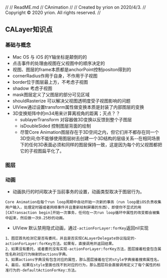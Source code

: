 //
//  ReadME.md
//  CAnimation
//
//  Created by yrion on 2020/4/3.
//  Copyright © 2020 yrion. All rights reserved.
//

## CALayer知识点

### 基础与概念
- Mac OS 与 iOS 的Y轴坐标是颠倒的的
- 点击事件的处理由视图在父视图中的顺序决定的
- 视图、图层的frame本质都是anchorPoint控制positon得到的
- cornerRadius作用于自身，不作用于子视图
- border位于图层最上方，不考虑子视图
- shadow 考虑子视图
- mask图层定义了父图层的部分可见区域
- shouldRasterize 可以解决父视图透明度受子视图影响的问题
- UIView通过设置transform属性做变换本质是封装了内部图层的变换
- 3D变换矩阵中的m34用来计算离视角的距离；灭点？？
    - sublayerTransform 对容器做3D变换以反馈到整个子图层
    - isDoubleSided 控制图层背面的绘制
    - 尽管Core Animation图层存在于3D空间之内，但它们并不都存在同一个3D空间;你不能够使用图层树去创建一个3D结构的层级关系--在相同场景下的任何3D表面必须和同样的图层保持一致，这是因为每个的父视图都把它的子视图扁平化了。
    
### 图层
    
### 动画
- 动画执行的时间取决于当前事务的设置，动画类型取决于图层行为。
```
Core Animation在每个run loop周期中自动开始一次新的事务（run loop是iOS负责收集用户输入，处理定时器或者网络事件并且重新绘制屏幕的东西），即使你不显式的用[CATransaction begin]开始一次事务，任何在一次run loop循环中属性的改变都会被集中起来，然后做一次0.25秒的动画。
```
- UIView 默认禁用隐式动画，通过`-actionForLayer:forKey`返回nil实现
```
1、图层首先检测它是否有委托，并且是否实现CALayerDelegate协议指定的-actionForLayer:forKey方法。如果有，直接调用并返回结果。
2、如果没有委托，或者委托没有实现-actionForLayer:forKey方法，图层接着检查包含属性名称对应行为映射的actions字典。
3、如果actions字典没有包含对应的属性，那么图层接着在它的style字典接着搜索属性名。
4、最后，如果在style里面也找不到对应的行为，那么图层将会直接调用定义了每个属性的标准行为的-defaultActionForKey:方法。
```


    

